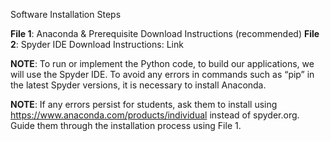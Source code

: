 Software Installation Steps

__File 1__: Anaconda & Prerequisite Download Instructions (recommended)
__File 2__: Spyder IDE Download Instructions: Link

__NOTE__: To run or implement the Python code, to build our applications, we will use the Spyder IDE. To avoid any errors in commands such as “pip” in the latest Spyder versions, it is necessary to install Anaconda.

__NOTE__: If any errors persist for students, ask them to install using https://www.anaconda.com/products/individual instead of spyder.org. Guide them through the installation process using File 1.
